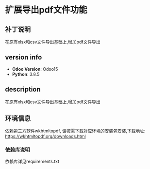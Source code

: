 # 扩展导出pdf文件功能

## 补丁说明

在原有xlsx和csv文件导出基础上,增加pdf文件导出

## version info

- __Odoo Version__: Odoo15
- __Python__: 3.8.5

## description
在原有xlsx和csv文件导出基础上,增加pdf文件导出


## 环境信息
依赖第三方软件wkhtmltopdf, 请按需下载对应环境的安装包安装,下载地址: https://wkhtmltopdf.org/downloads.html

### 依赖库说明
依赖库详见requirements.txt


